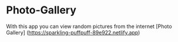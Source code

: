 # Photo-Gallery
With this app you can view random pictures from the internet [Photo Gallery] (https://sparkling-puffpuff-89e922.netlify.app) 
